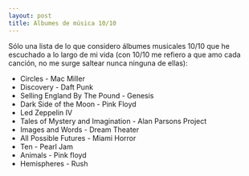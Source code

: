 ```yaml
---
layout: post
title: Albumes de música 10/10
---
```


Sólo una lista de lo que considero álbumes musicales 10/10 que he escuchado a lo largo de mi vida (con 10/10 me refiero a que amo cada canción, no me surge saltear nunca ninguna de ellas):

- Circles - Mac Miller
- Discovery - Daft Punk
- Selling England By The Pound - Genesis
- Dark Side of the Moon - Pink Floyd
- Led Zeppelin IV
- Tales of Mystery and Imagination - Alan Parsons Project
- Images and Words - Dream Theater
- All Possible Futures - Miami Horror
- Ten - Pearl Jam
- Animals - Pink floyd
- Hemispheres - Rush